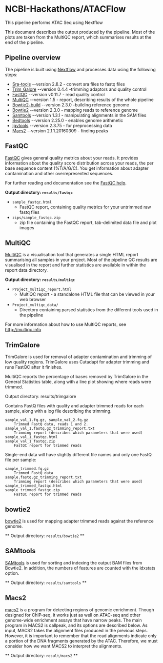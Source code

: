 # NCBI-Hackathons/ATACFlow
This pipeline performs ATAC Seq using Nextflow

This document describes the output produced by the pipeline. Most of the plots are taken from the MultiQC report, which summarises results at the end of the pipeline.

## Pipeline overview
The pipeline is built using [Nextflow](https://www.nextflow.io/)
and processes data using the following steps:

* [Sra-tools](#sra-tools) --version 2.8.2 - convert sra files to fastq files
* [Trim_Galore](#trim_galore) --version 0.4.4 -trimming adaptors and quality control
* [FastQC](#fastqc) --version v0.11.7 - read quality control
* [MultiQC](#multiqc) --version 1.5 - report, describing results of the whole pipeline
* [Bowtie2-build](#bowtie2-build) --version 2.3.0 -building reference genome
* [Bowtie2](#bowtie2) --version 2.3.0 - mapping reads to reference genome
* [Samtools](#samtools) --version 1.3.1 - manipulating alignments in the SAM files
* [Bedtools](#bedtools) --version 2.25.0 - enables genome arithmetic
* [Igvtools](#igvtools) --version 2.3.75 - for preprocessing data
* [Macs2](#macs2) --version 2.1.1.20160309 - finding peaks

## FastQC
[FastQC](http://www.bioinformatics.babraham.ac.uk/projects/fastqc/) gives general quality metrics about your reads. It provides information about the quality score distribution across your reads, the per base sequence content (%T/A/G/C). You get information about adapter contamination and other overrepresented sequences.

For further reading and documentation see the [FastQC help](http://www.bioinformatics.babraham.ac.uk/projects/fastqc/Help/).

**Output directory: `results/fastqc`**

* `sample_fastqc.html`
  * FastQC report, containing quality metrics for your untrimmed raw fastq files
* `zips/sample_fastqc.zip`
  * zip file containing the FastQC report, tab-delimited data file and plot images

## MultiQC
[MultiQC](http://multiqc.info) is a visualisation tool that generates a single HTML report summarising all samples in your project. Most of the pipeline QC results are visualised in the report and further statistics are available in within the report data directory.

**Output directory: `results/multiqc`**

* `Project_multiqc_report.html`
  * MultiQC report - a standalone HTML file that can be viewed in your web browser
* `Project_multiqc_data/`
  * Directory containing parsed statistics from the different tools used in the pipeline

For more information about how to use MultiQC reports, see http://multiqc.info


## TrimGalore

TrimGalore is used for removal of adapter contamination and trimming of low quality regions. TrimGalore uses Cutadapt for adapter trimming and runs FastQC after it finishes.

MultiQC reports the percentage of bases removed by TrimGalore in the General Statistics table, along with a line plot showing where reads were trimmed.

Output directory: results/trimgalore

Contains FastQ files with quality and adapter trimmed reads for each sample, along with a log file describing the trimming.

    sample_val_1.fq.gz, sample_val_2.fq.gz
        Trimmed FastQ data, reads 1 and 2.
    sample_val_1.fastq.gz_trimming_report.txt
        Trimming report (describes which parameters that were used)
    sample_val_1_fastqc.html
    sample_val_1_fastqc.zip
        FastQC report for trimmed reads

Single-end data will have slightly different file names and only one FastQ file per sample:

    sample_trimmed.fq.gz
        Trimmed FastQ data
    sample.fastq.gz_trimming_report.txt
        Trimming report (describes which parameters that were used)
    sample_trimmed_fastqc.html
    sample_trimmed_fastqc.zip
        FastQC report for trimmed reads


## bowtie2
[bowtie2](http://bowtie-bio.sf.net/bowtie2) is used for mapping adapter trimmed reads against the reference genome.

** Output directory: `results/bowtie2` **

## SAMtools

[SAMtools](https://github.com/samtools/samtools) is used for sorting and indexing the output BAM files from Bowtie2. In addition, the numbers of features are counted with the idxstats option.

** Output directory: `results/samtools` **

## Macs2
[macs2](https://github.com/taoliu/MACS) is a program for detecting regions of genomic enrichment. Though designed for ChIP-seq, it works just as well on ATAC-seq and other genome-wide enrichment assays that have narrow peaks. The main program in MACS2 is callpeak, and its options are described below.
As input, MACS2 takes the alignment files produced in the previous steps. However, it is important to remember that the read alignments indicate only a portion of the DNA fragments generated by the ATAC. Therefore, we must consider how we want MACS2 to interpret the alignments.

** Output directory: `result/macs2` ** 

